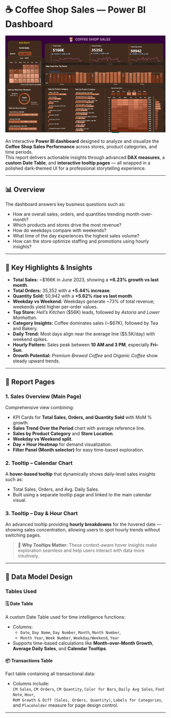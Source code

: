 

# ☕ Coffee Shop Sales — Power BI Dashboard

[![View Dashboard](Dashboard%20Screenshot.png)](https://github.com/Shashankii/Coffee-Shop-Sales/blob/main/Dashboard%20Screenshot.png)


An interactive **Power BI dashboard** designed to analyze and visualize the **Coffee Shop Sales Performance** across stores, product categories, and time periods.  
This report delivers actionable insights through advanced **DAX measures**, a **custom Date Table**, and **interactive tooltip pages** — all wrapped in a polished dark-themed UI for a professional storytelling experience.

---

## 📊 Overview

The dashboard answers key business questions such as:
- How are overall sales, orders, and quantities trending month-over-month?
- Which products and stores drive the most revenue?
- How do weekdays compare with weekends?
- What time of the day experiences the highest sales volume?
- How can the store optimize staffing and promotions using hourly insights?

---

## 🚀 Key Highlights & Insights

- **Total Sales:** ~$166K in June 2023, showing a **+6.23% growth vs last month**.  
- **Total Orders:** 35,352 with a **+5.44% increase**.  
- **Quantity Sold:** 50,942 with a **+5.62% rise vs last month**.  
- **Weekday vs Weekend:** Weekdays generate ~73% of total revenue; weekends yield higher per-order values.  
- **Top Store:** *Hell’s Kitchen* ($56K) leads, followed by *Astoria* and *Lower Manhattan*.  
- **Category Insights:** Coffee dominates sales (~$67K), followed by Tea and Bakery.  
- **Daily Trend:** Most days align near the average line ($5.5K/day) with weekend spikes.  
- **Hourly Pattern:** Sales peak between **10 AM and 3 PM**, especially **Fri–Sun**.  
- **Growth Potential:** *Premium Brewed Coffee* and *Organic Coffee* show steady upward trends.

---

## 🧭 Report Pages

### **1. Sales Overview (Main Page)**
Comprehensive view combining:
- KPI Cards for **Total Sales, Orders, and Quantity Sold** with MoM % growth.
- **Sales Trend Over the Period** chart with average reference line.
- **Sales by Product Category** and **Store Location**.
- **Weekday vs Weekend split**.
- **Day × Hour Heatmap** for demand visualization.
- **Filter Panel (Month selector)** for easy time-based exploration.

### **2. Tooltip – Calendar Chart**
A **hover-based tooltip** that dynamically shows daily-level sales insights such as:
- Total Sales, Orders, and Avg. Daily Sales.  
- Built using a separate tooltip page and linked to the main calendar visual.

### **3. Tooltip – Day & Hour Chart**
An advanced tooltip providing **hourly breakdowns** for the hovered date — showing sales concentration, allowing users to spot hourly trends without switching pages.

> 🧠 **Why Tooltips Matter:** These context-aware hover insights make exploration seamless and help users interact with data more intuitively.

---

## 🧱 Data Model Design

### **Tables Used**

#### 🗓️ Date Table
A custom Date Table used for time intelligence functions:
- Columns:  
  - `Date`, `Day Name`, `Day Number`, `Month`, `Month Number`,  
  - `Month Year`, `Week Number`, `Weekday/Weekend`, `Year`
- Supports time-based calculations like **Month-over-Month Growth**, **Average Daily Sales**, and **Calendar Tooltips**.

#### 📦 Transactions Table
Fact table containing all transactional data:
- Columns include:  
  `CM Sales`, `CM Orders`, `CM Quantity`, `Color for Bars`, `Daily Avg Sales`, `Foot Note`, `Hour`,  
  `MoM Growth & Diff (Sales, Orders, Quantity)`, `Labels for Categories`, and `Placeholder` measure for page design control.

---



